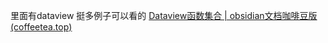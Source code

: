 
里面有dataview 挺多例子可以看的
[Dataview函数集合 | obsidian文档咖啡豆版 (coffeetea.top)](https://coffeetea.top/zh/dataview/dataview-function.html#_4-12-substring-string-start-end-%E6%8C%87%E5%AE%9A%E8%8C%83%E5%9B%B4%E5%8F%96%E5%80%BC)

